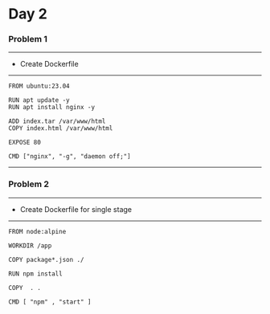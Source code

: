 # Day 2 

### Problem 1
***
* Create Dockerfile 
---
```
FROM ubuntu:23.04

RUN apt update -y
RUN apt install nginx -y 

ADD index.tar /var/www/html
COPY index.html /var/www/html

EXPOSE 80

CMD ["nginx", "-g", "daemon off;"]
```
***
### Problem 2 
---
* Create Dockerfile for single stage
---
```
FROM node:alpine 

WORKDIR /app

COPY package*.json ./

RUN npm install 

COPY  . .

CMD [ "npm" , "start" ]
```




